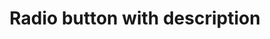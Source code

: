 ---
layout: pattern
categories: [patterns, radio-button]
title: Radio button with description
type: [detail-page]
permalink: /patterns/radio-button/radio-button-with-description/
overview: This variation of the radio button allows the addition of descriptive text along with the label and button. 
description: |
  This variation of the radio button allows the addition of descriptive text along with the label and button. _Read more about [radio buttons](/patterns/radio-button/).
    
usa-link: "https://designsystem.digital.gov/components/radio-button/"
specification: |
#spec:
topic: Historical figure
radio:
  - title: Sojourner Truth
    description: This is optional text that can be used to describe the label in more detail
  - title: Frederick Douglass
    description: This is optional text that can be used to describe the label in more detail
  - title: Booker T. Washington
    description: This is optional text that can be used to describe the label in more detail
    disabled: true
spec:
  - name: title
    class: usa-radio
    required: true
    type: h3
    content: 80 characters
    example: "Cats are really cool dudes"
  - name: body
    class: usa-radio__label
    type: text
    required: true
    character: 140 characters
    example: "Run off table persian cat jump eat fish hack."
  - name: description
    class: usa-checkbox__label-description
    type: text
    character: 140 characters
    example: "Run off table persian cat jump eat fish hack. Paw at beetle and eat it before it gets away demand"

yml: |

  topic: Historical figure
  radio:
  - title: Sojourner Truth
    description: This is optional text that can be used to describe the label in more detail
  - title: Frederick Douglass
    description: This is optional text that can be used to describe the label in more detail
  - title: Booker T. Washington
    description: This is optional text that can be used to describe the label in more detail
  - title: George Washington Carver
    description: This is optional text that can be used to describe the label in more detail
    disabled: true
    ###true -- disable checkbox

jekyll: |

  "{% include patterns/radio-button/radio-button-jk.md %}"
### Paths to view design and code... 
## designimg: can be used to show an image of the design until a coded version can be created. The htmlpath & csspath should be located in the pattens folder. Read more about creating coded components in /docs/creating-patterns 
# designimg: 

htmlpath: patterns/radio-button/radio-button-with-description.md
csspath: patterns/radio-button/index.scss
---